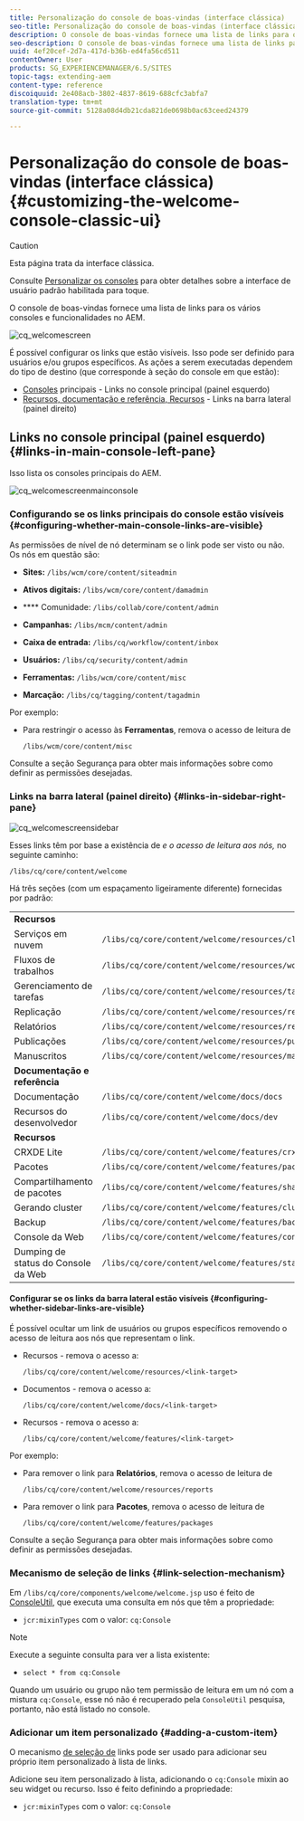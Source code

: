 ```yaml
---
title: Personalização do console de boas-vindas (interface clássica)
seo-title: Personalização do console de boas-vindas (interface clássica)
description: O console de boas-vindas fornece uma lista de links para os vários consoles e funcionalidades no AEM
seo-description: O console de boas-vindas fornece uma lista de links para os vários consoles e funcionalidades no AEM
uuid: 4ef20cef-2d7a-417d-b36b-ed4fa56cd511
contentOwner: User
products: SG_EXPERIENCEMANAGER/6.5/SITES
topic-tags: extending-aem
content-type: reference
discoiquuid: 2e408acb-3802-4837-8619-688cfc3abfa7
translation-type: tm+mt
source-git-commit: 5128a08d4db21cda821de0698b0ac63ceed24379

---
```



# Personalização do console de boas-vindas (interface clássica){#customizing-the-welcome-console-classic-ui}

>[!CAUTION]
>
>Esta página trata da interface clássica.
>
>Consulte [Personalizar os consoles](/help/sites-developing/customizing-consoles-touch.md) para obter detalhes sobre a interface de usuário padrão habilitada para toque.

O console de boas-vindas fornece uma lista de links para os vários consoles e funcionalidades no AEM.

![cq_welcomescreen](assets/cq_welcomescreen.png)

É possível configurar os links que estão visíveis. Isso pode ser definido para usuários e/ou grupos específicos. As ações a serem executadas dependem do tipo de destino (que corresponde à seção do console em que estão):

* [Consoles](#links-in-main-console-left-pane) principais - Links no console principal (painel esquerdo)
* [Recursos, documentação e referência, Recursos](#links-in-sidebar-right-pane) - Links na barra lateral (painel direito)

## Links no console principal (painel esquerdo) {#links-in-main-console-left-pane}

Isso lista os consoles principais do AEM.

![cq_welcomescreenmainconsole](assets/cq_welcomescreenmainconsole.png)

### Configurando se os links principais do console estão visíveis {#configuring-whether-main-console-links-are-visible}

As permissões de nível de nó determinam se o link pode ser visto ou não. Os nós em questão são:

* **Sites:** `/libs/wcm/core/content/siteadmin`

* **Ativos digitais:** `/libs/wcm/core/content/damadmin`

* **** Comunidade: `/libs/collab/core/content/admin`

* **Campanhas:** `/libs/mcm/content/admin`

* **Caixa de entrada:** `/libs/cq/workflow/content/inbox`

* **Usuários:** `/libs/cq/security/content/admin`

* **Ferramentas:** `/libs/wcm/core/content/misc`

* **Marcação:** `/libs/cq/tagging/content/tagadmin`

Por exemplo:

* Para restringir o acesso às **Ferramentas**, remova o acesso de leitura de

   `/libs/wcm/core/content/misc`

Consulte a seção [](/help/sites-administering/security.md) Segurança para obter mais informações sobre como definir as permissões desejadas.

### Links na barra lateral (painel direito) {#links-in-sidebar-right-pane}

![cq_welcomescreensidebar](assets/cq_welcomescreensidebar.png)

Esses links têm por base a existência de *e o acesso de leitura aos nós,* no seguinte caminho:

`/libs/cq/core/content/welcome`

Há três seções (com um espaçamento ligeiramente diferente) fornecidas por padrão:

<table>
 <tbody>
  <tr>
   <td><strong>Recursos</strong></td>
   <td> </td>
  </tr>
  <tr>
   <td> Serviços em nuvem</td>
   <td><code>/libs/cq/core/content/welcome/resources/cloudservices</code></td>
  </tr>
  <tr>
   <td> Fluxos de trabalhos</td>
   <td><code>/libs/cq/core/content/welcome/resources/workflows</code></td>
  </tr>
  <tr>
   <td> Gerenciamento de tarefas</td>
   <td><code>/libs/cq/core/content/welcome/resources/taskmanager</code></td>
  </tr>
  <tr>
   <td> Replicação</td>
   <td><code>/libs/cq/core/content/welcome/resources/replication</code></td>
  </tr>
  <tr>
   <td> Relatórios</td>
   <td><code>/libs/cq/core/content/welcome/resources/reports</code></td>
  </tr>
  <tr>
   <td> Publicações</td>
   <td><code>/libs/cq/core/content/welcome/resources/publishingadmin</code></td>
  </tr>
  <tr>
   <td> Manuscritos</td>
   <td><code>/libs/cq/core/content/welcome/resources/manuscriptsadmin</code></td>
  </tr>
  <tr>
   <td><strong>Documentação e referência</strong></td>
   <td> </td>
  </tr>
  <tr>
   <td> Documentação</td>
   <td><code>/libs/cq/core/content/welcome/docs/docs</code></td>
  </tr>
  <tr>
   <td> Recursos do desenvolvedor</td>
   <td><code>/libs/cq/core/content/welcome/docs/dev</code></td>
  </tr>
  <tr>
   <td><strong>Recursos</strong></td>
   <td> </td>
  </tr>
  <tr>
   <td> CRXDE Lite</td>
   <td><code>/libs/cq/core/content/welcome/features/crxde</code></td>
  </tr>
  <tr>
   <td> Pacotes</td>
   <td><code>/libs/cq/core/content/welcome/features/packages</code></td>
  </tr>
  <tr>
   <td> Compartilhamento de pacotes</td>
   <td><code>/libs/cq/core/content/welcome/features/share</code></td>
  </tr>
  <tr>
   <td> Gerando cluster</td>
   <td><code>/libs/cq/core/content/welcome/features/cluster</code></td>
  </tr>
  <tr>
   <td> Backup</td>
   <td><code>/libs/cq/core/content/welcome/features/backup</code></td>
  </tr>
  <tr>
   <td> Console da Web<br /> </td>
   <td><code>/libs/cq/core/content/welcome/features/config</code></td>
  </tr>
  <tr>
   <td> Dumping de status do Console da Web<br /> </td>
   <td><code>/libs/cq/core/content/welcome/features/statusdump</code></td>
  </tr>
 </tbody>
</table>

#### Configurar se os links da barra lateral estão visíveis {#configuring-whether-sidebar-links-are-visible}

É possível ocultar um link de usuários ou grupos específicos removendo o acesso de leitura aos nós que representam o link.

* Recursos - remova o acesso a:

   `/libs/cq/core/content/welcome/resources/<link-target>`

* Documentos - remova o acesso a:

   `/libs/cq/core/content/welcome/docs/<link-target>`

* Recursos - remova o acesso a:

   `/libs/cq/core/content/welcome/features/<link-target>`

Por exemplo:

* Para remover o link para **Relatórios**, remova o acesso de leitura de

   `/libs/cq/core/content/welcome/resources/reports`

* Para remover o link para **Pacotes**, remova o acesso de leitura de

   `/libs/cq/core/content/welcome/features/packages`

Consulte a seção [](/help/sites-administering/security.md) Segurança para obter mais informações sobre como definir as permissões desejadas.

### Mecanismo de seleção de links {#link-selection-mechanism}

Em `/libs/cq/core/components/welcome/welcome.jsp` uso é feito de [ConsoleUtil](https://helpx.adobe.com/experience-manager/6-5/sites/developing/using/reference-materials/javadoc/com/day/cq/commons/ConsoleUtil.html), que executa uma consulta em nós que têm a propriedade:

* `jcr:mixinTypes` com o valor: `cq:Console`

>[!NOTE]
>
>Execute a seguinte consulta para ver a lista existente:
>
>* `select * from cq:Console`
>



Quando um usuário ou grupo não tem permissão de leitura em um nó com a mistura `cq:Console`, esse nó não é recuperado pela `ConsoleUtil` pesquisa, portanto, não está listado no console.

### Adicionar um item personalizado {#adding-a-custom-item}

O mecanismo [de seleção de](#link-selection-mechanism) links pode ser usado para adicionar seu próprio item personalizado à lista de links.

Adicione seu item personalizado à lista, adicionando o `cq:Console` mixin ao seu widget ou recurso. Isso é feito definindo a propriedade:

* `jcr:mixinTypes` com o valor: `cq:Console`

